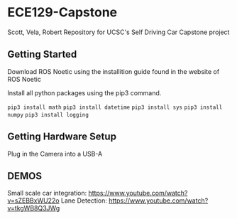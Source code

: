 # ECE129-Capstone

Scott, Vela, Robert
Repository for UCSC's Self Driving Car Capstone project

## Getting Started

Download ROS Noetic using the installition guide found in the website of ROS Noetic

Install all python packages using the pip3 command.

` pip3 install math `
` pip3 install datetime `
` pip3 install sys `
` pip3 install numpy `
` pip3 install logging `

## Getting Hardware Setup 

Plug in the Camera into a USB-A

## DEMOS

Small scale car integration: https://www.youtube.com/watch?v=sZEBBxWU22o
Lane Detection: https://www.youtube.com/watch?v=tkgWB8Q3JWg
